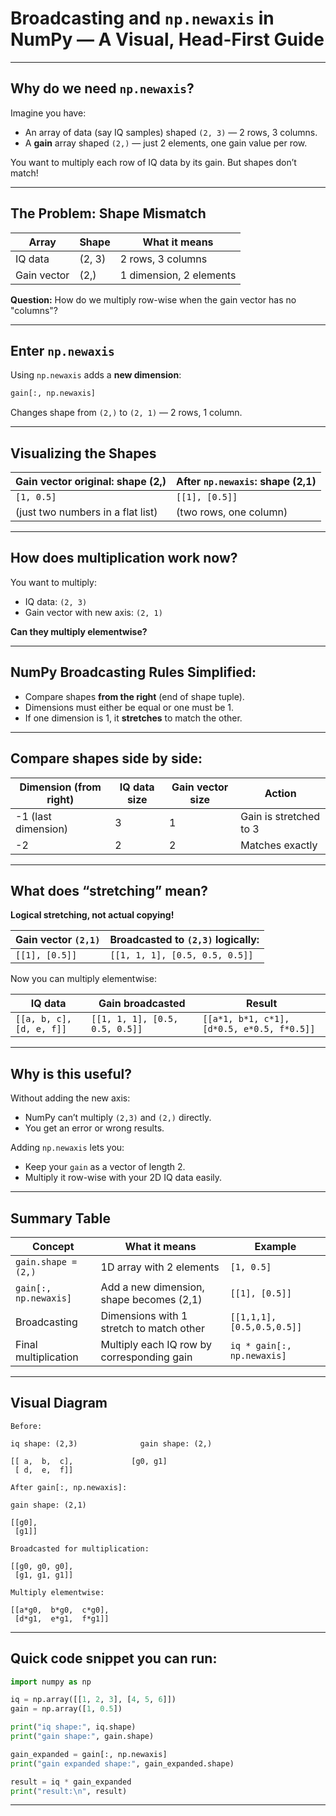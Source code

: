 # Broadcasting and `np.newaxis` in NumPy — A Visual, Head-First Guide

---

## Why do we need `np.newaxis`?

Imagine you have:

* An array of data (say IQ samples) shaped `(2, 3)` — 2 rows, 3 columns.
* A **gain** array shaped `(2,)` — just 2 elements, one gain value per row.

You want to multiply each row of IQ data by its gain. But shapes don’t match!

---

## The Problem: Shape Mismatch

| Array       | Shape  | What it means           |
| ----------- | ------ | ----------------------- |
| IQ data     | (2, 3) | 2 rows, 3 columns       |
| Gain vector | (2,)   | 1 dimension, 2 elements |

**Question:** How do we multiply row-wise when the gain vector has no "columns"?

---

## Enter `np.newaxis`

Using `np.newaxis` adds a **new dimension**:

```python
gain[:, np.newaxis]
```

Changes shape from `(2,)` to `(2, 1)` — 2 rows, 1 column.

---

## Visualizing the Shapes

| Gain vector original: shape (2,)  | After `np.newaxis`: shape (2,1) |
| --------------------------------- | ------------------------------- |
| `[1, 0.5]`                        | `[[1], [0.5]]`                  |
| (just two numbers in a flat list) | (two rows, one column)          |

---

## How does multiplication work now?

You want to multiply:

* IQ data: `(2, 3)`
* Gain vector with new axis: `(2, 1)`

**Can they multiply elementwise?**

---

## NumPy Broadcasting Rules Simplified:

* Compare shapes **from the right** (end of shape tuple).
* Dimensions must either be equal or one must be 1.
* If one dimension is 1, it **stretches** to match the other.

---

## Compare shapes side by side:

| Dimension (from right) | IQ data size | Gain vector size | Action                 |
| ---------------------- | ------------ | ---------------- | ---------------------- |
| -1 (last dimension)    | 3            | 1                | Gain is stretched to 3 |
| -2                     | 2            | 2                | Matches exactly        |

---

## What does “stretching” mean?

**Logical stretching, not actual copying!**

| Gain vector `(2,1)` | Broadcasted to `(2,3)` logically: |
| ------------------- | --------------------------------- |
| `[[1], [0.5]]`      | `[[1, 1, 1], [0.5, 0.5, 0.5]]`    |

Now you can multiply elementwise:

| IQ data                  | Gain broadcasted               | Result                                     |
| ------------------------ | ------------------------------ | ------------------------------------------ |
| `[[a, b, c], [d, e, f]]` | `[[1, 1, 1], [0.5, 0.5, 0.5]]` | `[[a*1, b*1, c*1], [d*0.5, e*0.5, f*0.5]]` |

---

## Why is this useful?

Without adding the new axis:

* NumPy can’t multiply `(2,3)` and `(2,)` directly.
* You get an error or wrong results.

Adding `np.newaxis` lets you:

* Keep your `gain` as a vector of length 2.
* Multiply it row-wise with your 2D IQ data easily.

---

## Summary Table

| Concept               | What it means                              | Example                    |
| --------------------- | ------------------------------------------ | -------------------------- |
| `gain.shape = (2,)`   | 1D array with 2 elements                   | `[1, 0.5]`                 |
| `gain[:, np.newaxis]` | Add a new dimension, shape becomes (2,1)   | `[[1], [0.5]]`             |
| Broadcasting          | Dimensions with 1 stretch to match other   | `[[1,1,1], [0.5,0.5,0.5]]` |
| Final multiplication  | Multiply each IQ row by corresponding gain | `iq * gain[:, np.newaxis]` |

---

## Visual Diagram

```
Before:

iq shape: (2,3)              gain shape: (2,)

[[ a,  b,  c],             [g0, g1]
 [ d,  e,  f]]

After gain[:, np.newaxis]:

gain shape: (2,1)

[[g0],
 [g1]]

Broadcasted for multiplication:

[[g0, g0, g0],
 [g1, g1, g1]]

Multiply elementwise:

[[a*g0,  b*g0,  c*g0],
 [d*g1,  e*g1,  f*g1]]
```

---

## Quick code snippet you can run:

```python
import numpy as np

iq = np.array([[1, 2, 3], [4, 5, 6]])
gain = np.array([1, 0.5])

print("iq shape:", iq.shape)
print("gain shape:", gain.shape)

gain_expanded = gain[:, np.newaxis]
print("gain expanded shape:", gain_expanded.shape)

result = iq * gain_expanded
print("result:\n", result)
```

---

